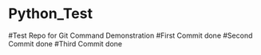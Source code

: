 # Python_Test

#Test Repo for Git Command Demonstration
#First Commit done
#Second Commit done
#Third Commit done

